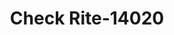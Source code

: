 ---
f_zip-code: 82901
f_state-code: WY
title: Check Rite-14020
f_phone: 307-382-2552
f_city-only: Rock Springs
f_address: 507 Broadway Street Rock Springs
f_location-unique-id: '14020'
slug: check-rite-14020
updated-on: '2024-05-30T13:46:58.046Z'
created-on: '2024-05-30T13:36:59.803Z'
published-on: '2024-05-30T13:54:32.469Z'
f_city-state: cms/city/rock-springs-wy.md
f_company: cms/company/check-rite.md
f_state: cms/state/wyoming.md
layout: '[payday-loan].html'
tags: payday-loan
---